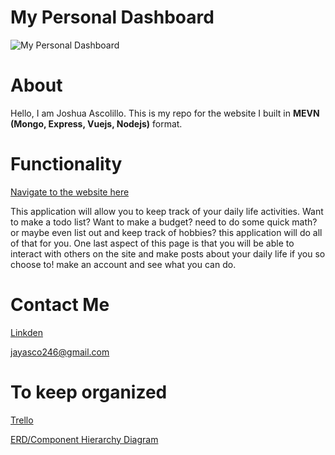 # My Personal Dashboard

![My Personal Dashboard](https://imgur.com/9xtnm5g)

# About

Hello, I am Joshua Ascolillo. This is my repo for the website I built in **MEVN (Mongo, Express, Vuejs, Nodejs)** format. 

# Functionality

[Navigate to the website here](https://joshdashboard.herokuapp.com)

This application will allow you to keep track of your daily life activities. Want to make a todo list? Want to make a budget? need to do some quick math? or maybe even list out and keep track of hobbies? this application will do all of that for you. One last aspect of this page is that you will be able to interact with others on the site and make posts about your daily life if you so choose to! make an account and see what you can do.

# Contact Me

[Linkden](https://www.linkedin.com/in/joshuaascolillo/)

jayasco246@gmail.com


# To keep organized

[Trello](https://trello.com/b/LwFWE1B0/mydashboardapp)

[ERD/Component Hierarchy Diagram](https://lucid.app/lucidchart/abc24575-ae5a-4626-abfc-adea16c5e759/edit?beaconFlowId=B36D93025E5ABE9F&invitationId=inv_dac126b2-63d9-4005-b7d2-709b71585a88&page=0_0#)






